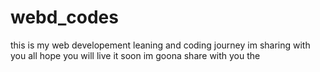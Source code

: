# webd_codes
this is my web developement leaning and coding journey im sharing with you all hope you will live it soon im goona share with you the 
